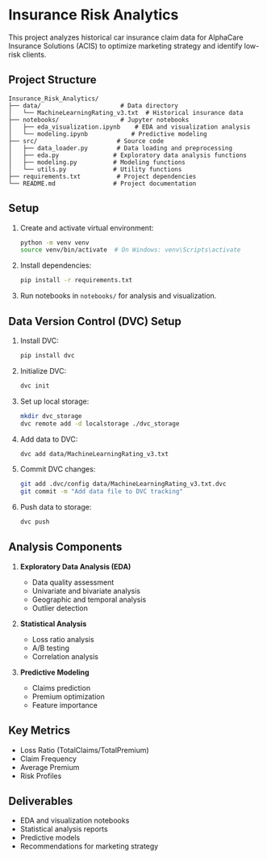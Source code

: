 # Insurance Risk Analytics

This project analyzes historical car insurance claim data for AlphaCare Insurance Solutions (ACIS) to optimize marketing strategy and identify low-risk clients.

## Project Structure

```
Insurance_Risk_Analytics/
├── data/                      # Data directory
│   └── MachineLearningRating_v3.txt  # Historical insurance data
├── notebooks/                 # Jupyter notebooks
│   ├── eda_visualization.ipynb    # EDA and visualization analysis
│   └── modeling.ipynb            # Predictive modeling
├── src/                      # Source code
│   ├── data_loader.py        # Data loading and preprocessing
│   ├── eda.py               # Exploratory data analysis functions
│   ├── modeling.py          # Modeling functions
│   └── utils.py             # Utility functions
├── requirements.txt          # Project dependencies
└── README.md                # Project documentation
```

## Setup

1. Create and activate virtual environment:

   ```bash
   python -m venv venv
   source venv/bin/activate  # On Windows: venv\Scripts\activate
   ```

2. Install dependencies:

   ```bash
   pip install -r requirements.txt
   ```

3. Run notebooks in `notebooks/` for analysis and visualization.

## Data Version Control (DVC) Setup

1. Install DVC:

   ```bash
   pip install dvc
   ```

2. Initialize DVC:

   ```bash
   dvc init
   ```

3. Set up local storage:

   ```bash
   mkdir dvc_storage
   dvc remote add -d localstorage ./dvc_storage
   ```

4. Add data to DVC:

   ```bash
   dvc add data/MachineLearningRating_v3.txt
   ```

5. Commit DVC changes:

   ```bash
   git add .dvc/config data/MachineLearningRating_v3.txt.dvc
   git commit -m "Add data file to DVC tracking"
   ```

6. Push data to storage:
   ```bash
   dvc push
   ```

## Analysis Components

1. **Exploratory Data Analysis (EDA)**

   - Data quality assessment
   - Univariate and bivariate analysis
   - Geographic and temporal analysis
   - Outlier detection

2. **Statistical Analysis**

   - Loss ratio analysis
   - A/B testing
   - Correlation analysis

3. **Predictive Modeling**
   - Claims prediction
   - Premium optimization
   - Feature importance

## Key Metrics

- Loss Ratio (TotalClaims/TotalPremium)
- Claim Frequency
- Average Premium
- Risk Profiles

## Deliverables

- EDA and visualization notebooks
- Statistical analysis reports
- Predictive models
- Recommendations for marketing strategy
